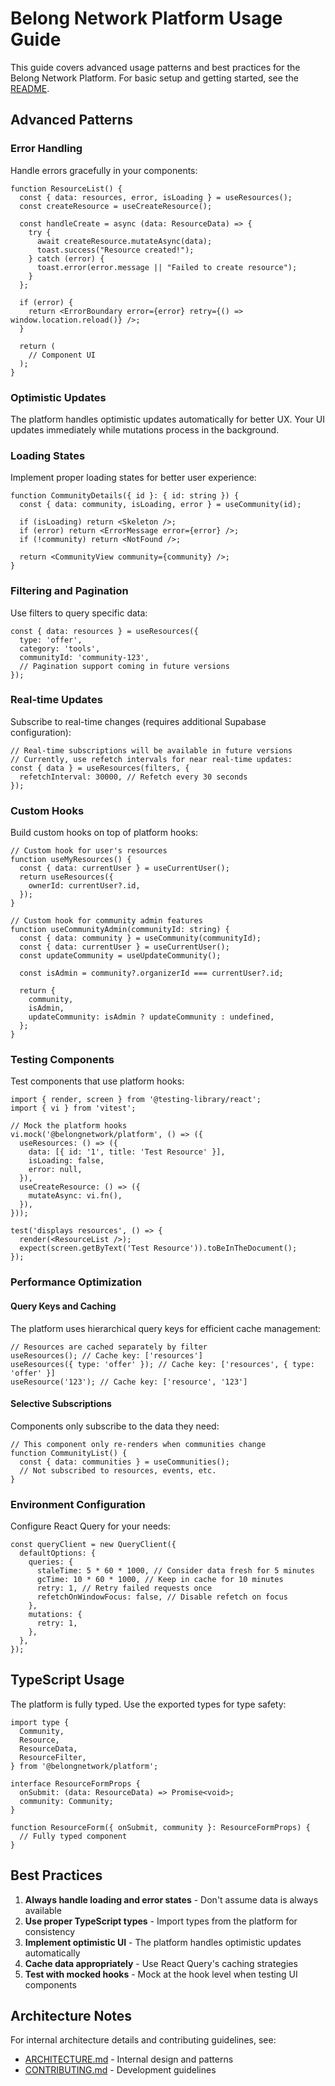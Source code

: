 # Belong Network Platform Usage Guide

This guide covers advanced usage patterns and best practices for the Belong Network Platform. For basic setup and getting started, see the [README](./README.md).

## Advanced Patterns

### Error Handling

Handle errors gracefully in your components:

```tsx
function ResourceList() {
  const { data: resources, error, isLoading } = useResources();
  const createResource = useCreateResource();

  const handleCreate = async (data: ResourceData) => {
    try {
      await createResource.mutateAsync(data);
      toast.success("Resource created!");
    } catch (error) {
      toast.error(error.message || "Failed to create resource");
    }
  };

  if (error) {
    return <ErrorBoundary error={error} retry={() => window.location.reload()} />;
  }

  return (
    // Component UI
  );
}
```

### Optimistic Updates

The platform handles optimistic updates automatically for better UX. Your UI updates immediately while mutations process in the background.

### Loading States

Implement proper loading states for better user experience:

```tsx
function CommunityDetails({ id }: { id: string }) {
  const { data: community, isLoading, error } = useCommunity(id);

  if (isLoading) return <Skeleton />;
  if (error) return <ErrorMessage error={error} />;
  if (!community) return <NotFound />;

  return <CommunityView community={community} />;
}
```

### Filtering and Pagination

Use filters to query specific data:

```tsx
const { data: resources } = useResources({
  type: 'offer',
  category: 'tools',
  communityId: 'community-123',
  // Pagination support coming in future versions
});
```

### Real-time Updates

Subscribe to real-time changes (requires additional Supabase configuration):

```tsx
// Real-time subscriptions will be available in future versions
// Currently, use refetch intervals for near real-time updates:
const { data } = useResources(filters, {
  refetchInterval: 30000, // Refetch every 30 seconds
});
```

### Custom Hooks

Build custom hooks on top of platform hooks:

```tsx
// Custom hook for user's resources
function useMyResources() {
  const { data: currentUser } = useCurrentUser();
  return useResources({
    ownerId: currentUser?.id,
  });
}

// Custom hook for community admin features
function useCommunityAdmin(communityId: string) {
  const { data: community } = useCommunity(communityId);
  const { data: currentUser } = useCurrentUser();
  const updateCommunity = useUpdateCommunity();

  const isAdmin = community?.organizerId === currentUser?.id;

  return {
    community,
    isAdmin,
    updateCommunity: isAdmin ? updateCommunity : undefined,
  };
}
```

### Testing Components

Test components that use platform hooks:

```tsx
import { render, screen } from '@testing-library/react';
import { vi } from 'vitest';

// Mock the platform hooks
vi.mock('@belongnetwork/platform', () => ({
  useResources: () => ({
    data: [{ id: '1', title: 'Test Resource' }],
    isLoading: false,
    error: null,
  }),
  useCreateResource: () => ({
    mutateAsync: vi.fn(),
  }),
}));

test('displays resources', () => {
  render(<ResourceList />);
  expect(screen.getByText('Test Resource')).toBeInTheDocument();
});
```

### Performance Optimization

#### Query Keys and Caching

The platform uses hierarchical query keys for efficient cache management:

```tsx
// Resources are cached separately by filter
useResources(); // Cache key: ['resources']
useResources({ type: 'offer' }); // Cache key: ['resources', { type: 'offer' }]
useResource('123'); // Cache key: ['resource', '123']
```

#### Selective Subscriptions

Components only subscribe to the data they need:

```tsx
// This component only re-renders when communities change
function CommunityList() {
  const { data: communities } = useCommunities();
  // Not subscribed to resources, events, etc.
}
```

### Environment Configuration

Configure React Query for your needs:

```tsx
const queryClient = new QueryClient({
  defaultOptions: {
    queries: {
      staleTime: 5 * 60 * 1000, // Consider data fresh for 5 minutes
      gcTime: 10 * 60 * 1000, // Keep in cache for 10 minutes
      retry: 1, // Retry failed requests once
      refetchOnWindowFocus: false, // Disable refetch on focus
    },
    mutations: {
      retry: 1,
    },
  },
});
```

## TypeScript Usage

The platform is fully typed. Use the exported types for type safety:

```tsx
import type {
  Community,
  Resource,
  ResourceData,
  ResourceFilter,
} from '@belongnetwork/platform';

interface ResourceFormProps {
  onSubmit: (data: ResourceData) => Promise<void>;
  community: Community;
}

function ResourceForm({ onSubmit, community }: ResourceFormProps) {
  // Fully typed component
}
```

## Best Practices

1. **Always handle loading and error states** - Don't assume data is always available
2. **Use proper TypeScript types** - Import types from the platform for consistency
3. **Implement optimistic UI** - The platform handles optimistic updates automatically
4. **Cache data appropriately** - Use React Query's caching strategies
5. **Test with mocked hooks** - Mock at the hook level when testing UI components

## Architecture Notes

For internal architecture details and contributing guidelines, see:

- [ARCHITECTURE.md](./ARCHITECTURE.md) - Internal design and patterns
- [CONTRIBUTING.md](./CONTRIBUTING.md) - Development guidelines
